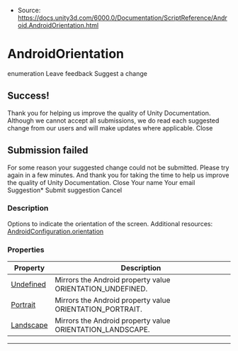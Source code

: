 * Source: https://docs.unity3d.com/6000.0/Documentation/ScriptReference/Android.AndroidOrientation.html

# AndroidOrientation
enumeration
Leave feedback
Suggest a change
## Success!
Thank you for helping us improve the quality of Unity Documentation. Although we cannot accept all submissions, we do read each suggested change from our users and will make updates where applicable.
Close
## Submission failed
For some reason your suggested change could not be submitted. Please <a>try again</a> in a few minutes. And thank you for taking the time to help us improve the quality of Unity Documentation.
Close
Your name Your email Suggestion* Submit suggestion
Cancel
### Description
Options to indicate the orientation of the screen.
Additional resources: [AndroidConfiguration.orientation](https://docs.unity3d.com/6000.0/Documentation/ScriptReference/Android.AndroidConfiguration-orientation.html)
### Properties
Property | Description  
---|---  
[Undefined](https://docs.unity3d.com/6000.0/Documentation/ScriptReference/Android.AndroidOrientation.Undefined.html) | Mirrors the Android property value ORIENTATION_UNDEFINED.  
[Portrait](https://docs.unity3d.com/6000.0/Documentation/ScriptReference/Android.AndroidOrientation.Portrait.html) | Mirrors the Android property value ORIENTATION_PORTRAIT.  
[Landscape](https://docs.unity3d.com/6000.0/Documentation/ScriptReference/Android.AndroidOrientation.Landscape.html) | Mirrors the Android property value ORIENTATION_LANDSCAPE.  
* * *
